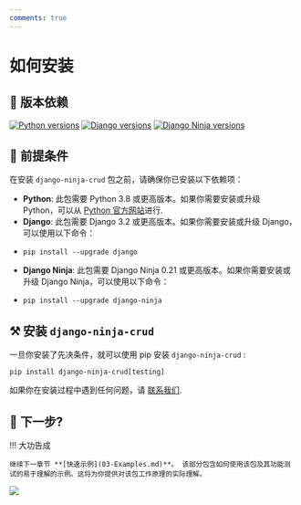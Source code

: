 ```yaml
---
comments: true
---
```

# 如何安装
## 📝 版本依赖

[![Python versions](https://img.shields.io/pypi/pyversions/django-ninja-crud.svg?color=306998&label=python&logo=python&logoColor=white)](https://github.com/python/cpython)
[![Django versions](https://img.shields.io/badge/3.2_|_4.1_|_4.2_|_5.0-blue?color=0C4B33&label=django&logo=django&logoColor=white)](https://github.com/django/django)
[![Django Ninja versions](https://img.shields.io/badge/1.0_|_1.1-blue?color=black&label=django-ninja&logo=fastapi&logoColor=white)](https://github.com/vitalik/django-ninja)


## 👀 前提条件

在安装 `django-ninja-crud` 包之前，请确保你已安装以下依赖项：

- **Python**: 此包需要 Python 3.8 或更高版本。如果你需要安装或升级 Python，可以从 [Python 官方网站](https://www.python.org/downloads/)进行.
- **Django**: 此包需要 Django 3.2 或更高版本。如果你需要安装或升级 Django，可以使用以下命令：
- ```shell
  pip install --upgrade django
  ```
- **Django Ninja**: 此包需要 Django Ninja 0.21 或更高版本。如果你需要安装或升级 Django Ninja，可以使用以下命令：
- ```shell
  pip install --upgrade django-ninja
  ```

## ⚒️  安装 `django-ninja-crud`

一旦你安装了先决条件，就可以使用 pip 安装 `django-ninja-crud` :


```shell
pip install django-ninja-crud[testing]
```

如果你在安装过程中遇到任何问题，请 [联系我们](https://github.com/hbakri).

## 💬 下一步?

!!! 大功告成

    继续下一章节 **[快速示例](03-Examples.md)**。 该部分包含如何使用该包及其功能测试的易于理解的示例。这将为你提供对该包工作原理的实际理解。
<img style="object-fit: cover; object-position: 50% 50%;" loading="lazy" fetchpriority="auto" aria-hidden="true" draggable="false" src="https://picsum.photos/825/47.jpg">
